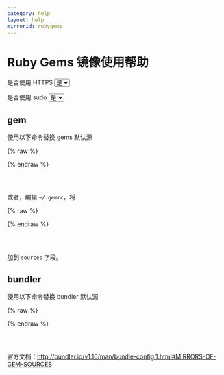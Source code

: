 ```yaml
---
category: help
layout: help
mirrorid: rubygems
---
```


# Ruby Gems 镜像使用帮助

<form class="form-inline">
<div class="form-group">
	<label>是否使用 HTTPS</label>
	<select id="http-select" class="form-control content-select" data-target="#content-0,#content-1,#content-2">
	  <option data-http_protocol="https://" selected>是</option>
	  <option data-http_protocol="http://">否</option>
	</select>
</div>
</form>


<form class="form-inline">
<div class="form-group">
	<label>是否使用 sudo</label>
	<select id="sudo-select" class="form-control content-select" data-target="#content-0,#content-1,#content-2">
	  <option data-sudo="sudo " data-sudoE="sudo -E " selected>是</option>
	  <option data-sudo="" data-sudoE="">否</option>
	</select>
</div>
</form>



## gem

使用以下命令替换 gems 默认源



{% raw %}
<script id="template-0" type="x-tmpl-markup">
# 添加镜像源并移除默认源
gem sources --add {{http_protocol}}{{mirror}}/ --remove https://rubygems.org/
# 列出已有源
gem sources -l
# 应该只有镜像源一个
</script>
{% endraw %}

<p></p>

<pre>
<code id="content-0" class="language-bash" data-template="#template-0" data-select="#http-select,#sudo-select">
</code>
</pre>


或者，编辑 `~/.gemrc`，将



{% raw %}
<script id="template-1" type="x-tmpl-markup">
{{http_protocol}}{{mirror}}/
</script>
{% endraw %}

<p></p>

<pre>
<code id="content-1" class="language-bash" data-template="#template-1" data-select="#http-select,#sudo-select">
</code>
</pre>


加到 `sources` 字段。

## bundler

使用以下命令替换 bundler 默认源



{% raw %}
<script id="template-2" type="x-tmpl-markup">
bundle config mirror.https://rubygems.org {{http_protocol}}{{mirror}}
</script>
{% endraw %}

<p></p>

<pre>
<code id="content-2" class="language-bash" data-template="#template-2" data-select="#http-select,#sudo-select">
</code>
</pre>


官方文档：http://bundler.io/v1.16/man/bundle-config.1.html#MIRRORS-OF-GEM-SOURCES

